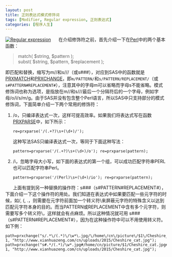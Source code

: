 ```yaml
---
layout: post
title: 正则表达式模式修饰词
tags: [Modifier, Regular expression, 正则表达式]
categories: [程序人生]
---
```

<p><a href="http://www.xianhuazeng.com/cn/wp-content/uploads/2015/12/Regular-expression.jpg"><img class="aligncenter size-full wp-image-365" src="http://www.xianhuazeng.com/cn/wp-content/uploads/2015/12/Regular-expression.jpg" alt="Regular expression" /></a>      在介绍修饰符之前，首先介绍一下在<span style="text-decoration: underline;"><a href="https://www.perl.org/" target="_blank">Perl</a></span>中的两个基本函数：</p><blockquote><p>match( $string, $pattern );<br /> subst( $string, $pattern, $replacement );</p></blockquote><p>即匹配和替换，缩写为m//和s///（或s###），对应到SAS中的函数就是<span style="text-decoration: underline;"><a href="https://support.sas.com/documentation/cdl/en/lrdict/64316/HTML/default/viewer.htm#a002296115.htm" target="_blank">PRXMATCH</a></span>和<span style="text-decoration: underline;"><a href="https://support.sas.com/documentation/cdl/en/lrdict/64316/HTML/default/viewer.htm#a002601591.htm" target="_blank">PRXCHANGE</a></span>，即<code>m/PATTERN/</code>和<code>s/PATTERN/REPLACEMENT/</code>（或<code>s#PATTERN#REPLACEMENT#</code>），注意其中的字母m可以省略而字母s不能省略。模式修饰词也称为选项，是指放在m//和s///最后一个分隔符后的一个字母，例如字母/o/i/s/m/g。由于SAS并没有包含整个Perl语言，所以SAS中只支持部分的模式修饰词，下面简单介绍一下两个常用的修饰符：</p><ol><li>/o，只编译表达式一次，这样可提高效率。如果我们将表达式写在函数<span style="text-decoration: underline;"><a href="http://support.sas.com/documentation/cdl/en/lrdict/64316/HTML/default/viewer.htm#a002295977.htm" target="_blank">PRXPARSE</a></span>中，如下所示：<pre><code>re=prxparse('/(.+?)\s+(\d+)/');
</code></pre>这种写法SAS只编译表达式一次，等同于下面这种写法：<pre><code>pattern=prxparse('/(.+?)\s+(\d+)/o'); re=prxparse(pattern);</code></pre></li><li>/i，忽略字母大小写，如下面的表达式的第一个组，可以成功匹配字符串PERL也可以匹配字符串Perl。<pre><code>pattern=prxparse('/(Perl)\s+(\d+)/io'); re=prxparse(pattern);</code></pre></li></ol><p>      上面有提到另一种替换的操作符：s###（s#PATTERN#REPLACEMENT#），下面介绍一下这个操作符的用处。我们知道在表达式中如果要匹配一些元字符的时候，如/, (, .，则需要在元字符前面加一个转义符\来屏蔽元字符的特殊含义以达到匹配元字符本身的目的。而当PATTERN或REPLACEMENT中含有多个元字符，则需要写多个转义符\，这样就会有点麻烦。所以这种情况就可用 s###（s#PATTERN#REPLACEMENT#），因为在这种操作符中可以不用使用转义符。如下例：</p><pre><code>path=prxchange("s/.*\/(.*)\/\w*\.jpg/\/home\/cn\/picture\/$1\/Cheshire_cat.jpg/", 1, "http://www.xianhuazeng.com/cn/uploads/2015/Cheshire_cat.jpg");
path=prxchange("s#.*/(.*)/\w*.jpg#/home/cn/picture/$1/Cheshire_cat.jpg#", 1, "http://www.xianhuazeng.com/cn/uploads/2015/Cheshire_cat.jpg");
</code></pre>